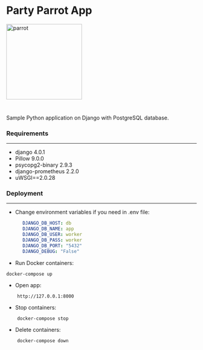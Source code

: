 <h1>Party Parrot App</h1>

<img src='media/images/party-parrot.gif' alt='parrot' height="200" width="200">
<br>
<br>
<h3></h3>

Sample Python application on Django with PostgreSQL database.

<h3>Requirements</h3>

____


- django 4.0.1
- Pillow 9.0.0
- psycopg2-binary 2.9.3
- django-prometheus 2.2.0
- uWSGI==2.0.28

<h3>Deployment</h3>

____


* Change environment variables if you need in .env file:
```yaml
      DJANGO_DB_HOST: db
      DJANGO_DB_NAME: app
      DJANGO_DB_USER: worker
      DJANGO_DB_PASS: worker
      DJANGO_DB_PORT: "5432"
      DJANGO_DEBUG: "False"
```


* Run Docker containers:
```shell
docker-compose up
```
* Open app:
```
    http://127.0.0.1:8000 
```

*  Stop containers:
```shell
    docker-compose stop
```

*  Delete containers:
```shell
    docker-compose down
```

